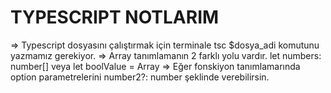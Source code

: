 # TYPESCRIPT NOTLARIM

=> Typescript dosyasını çalıştırmak için terminale tsc $dosya_adi komutunu yazmamız gerekiyor.
=> Array tanımlamanın 2 farklı yolu vardır. let numbers: number[] veya let boolValue = Array<boolean>
=> Eğer fonskiyon tanımlamarında option parametrelerini number2?: number şeklinde verebilirsin.    